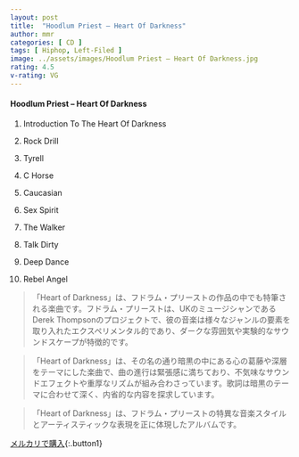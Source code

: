 ```yaml
---
layout: post
title:  "Hoodlum Priest – Heart Of Darkness"
author: mmr
categories: [ CD ]
tags: [ Hiphop, Left-Filed ]
image: ../assets/images/Hoodlum Priest – Heart Of Darkness.jpg
rating: 4.5
v-rating: VG
---
```


#### Hoodlum Priest – Heart Of Darkness

1. Introduction To The Heart Of Darkness

2. Rock Drill

3. Tyrell

4. C Horse

5. Caucasian

6. Sex Spirit

7. The Walker

8. Talk Dirty

9. Deep Dance

10. Rebel Angel

> 「Heart of Darkness」は、フドラム・プリーストの作品の中でも特筆される楽曲です。フドラム・プリーストは、UKのミュージシャンであるDerek Thompsonのプロジェクトで、彼の音楽は様々なジャンルの要素を取り入れたエクスペリメンタル的であり、ダークな雰囲気や実験的なサウンドスケープが特徴的です。

> 「Heart of Darkness」は、その名の通り暗黒の中にある心の葛藤や深層をテーマにした楽曲で、曲の進行は緊張感に満ちており、不気味なサウンドエフェクトや重厚なリズムが組み合わさっています。歌詞は暗黒のテーマに合わせて深く、内省的な内容を探求しています。

> 「Heart of Darkness」は、フドラム・プリーストの特異な音楽スタイルとアーティスティックな表現を正に体現したアルバムです。


[メルカリで購入](https://jp.mercari.com/item/m35353871687){:.button1}
